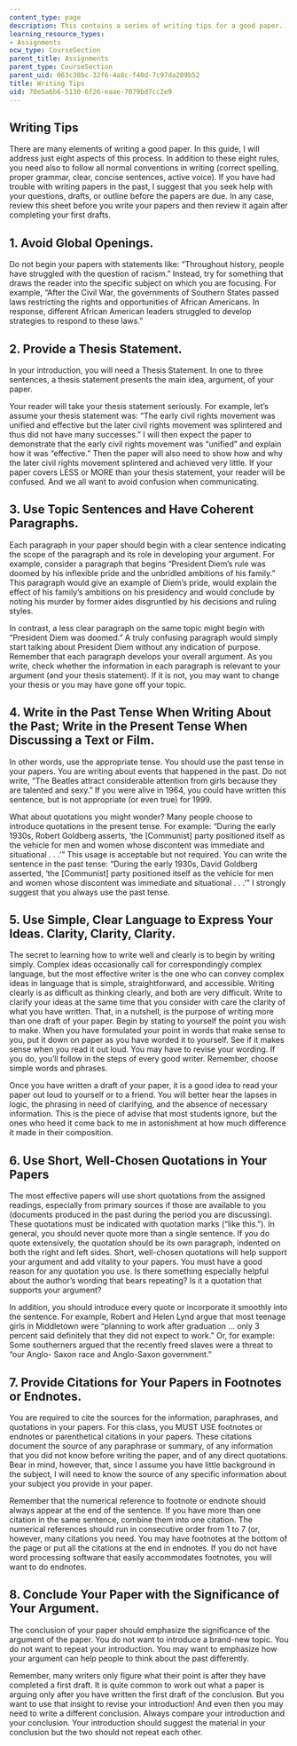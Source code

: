 ```yaml
---
content_type: page
description: This contains a series of writing tips for a good paper.
learning_resource_types:
- Assignments
ocw_type: CourseSection
parent_title: Assignments
parent_type: CourseSection
parent_uid: 063c38bc-32f6-4a8c-f40d-7c97da289b52
title: Writing Tips
uid: 70e5a6b6-5130-6f26-eaae-7079bd7cc2e9
---
```


Writing Tips
------------

There are many elements of writing a good paper. In this guide, I will address just eight aspects of this process. In addition to these eight rules, you need also to follow all normal conventions in writing (correct spelling, proper grammar, clear, concise sentences, active voice). If you have had trouble with writing papers in the past, I suggest that you seek help with your questions, drafts, or outline before the papers are due. In any case, review this sheet before you write your papers and then review it again after completing your first drafts. 

1\. Avoid Global Openings.
--------------------------

Do not begin your papers with statements like: “Throughout history, people have struggled with the question of racism.” Instead, try for something that draws the reader into the specific subject on which you are focusing. For example, “After the Civil War, the governments of Southern States passed laws restricting the rights and opportunities of African Americans. In response, different African American leaders struggled to develop strategies to respond to these laws.”

2\. Provide a Thesis Statement.
-------------------------------

In your introduction, you will need a Thesis Statement. In one to three sentences, a thesis statement presents the main idea, argument, of your paper.

Your reader will take your thesis statement seriously. For example, let’s assume your thesis statement was: “The early civil rights movement was unified and effective but the later civil rights movement was splintered and thus did not have many successes.” I will then expect the paper to demonstrate that the early civil rights movement was “unified” and explain how it was “effective.” Then the paper will also need to show how and why the later civil rights movement splintered and achieved very little. If your paper covers LESS or MORE than your thesis statement, your reader will be confused. And we all want to avoid confusion when communicating.

3\. Use Topic Sentences and Have Coherent Paragraphs.
-----------------------------------------------------

Each paragraph in your paper should begin with a clear sentence indicating the scope of the paragraph and its role in developing your argument. For example, consider a paragraph that begins “President Diem’s rule was doomed by his inflexible pride and the unbridled ambitions of his family.” This paragraph would give an example of Diem’s pride, would explain the effect of his family’s ambitions on his presidency and would conclude by noting his murder by former aides disgruntled by his decisions and ruling styles.

In contrast, a less clear paragraph on the same topic might begin with “President Diem was doomed.” A truly confusing paragraph would simply start talking about President Diem without any indication of purpose. Remember that each paragraph develops your overall argument. As you write, check whether the information in each paragraph is relevant to your argument (and your thesis statement). If it is not, you may want to change your thesis or you may have gone off your topic.

4\. Write in the Past Tense When Writing About the Past; Write in the Present Tense When Discussing a Text or Film.
-------------------------------------------------------------------------------------------------------------------

In other words, use the appropriate tense. You should use the past tense in your papers. You are writing about events that happened in the past. Do not write, “The Beatles attract considerable attention from girls because they are talented and sexy.” If you were alive in 1964, you could have written this sentence, but is not appropriate (or even true) for 1999.

What about quotations you might wonder? Many people choose to introduce quotations in the present tense. For example: “During the early 1930s, Robert Goldberg asserts, ‘the \[Communist\] party positioned itself as the vehicle for men and women whose discontent was immediate and situational . . .’” This usage is acceptable but not required. You can write the sentence in the past tense: “During the early 1930s, David Goldberg asserted, ‘the \[Communist\] party positioned itself as the vehicle for men and women whose discontent was immediate and situational . . .’” I strongly suggest that you always use the past tense.

5\. Use Simple, Clear Language to Express Your Ideas. Clarity, Clarity, Clarity.
--------------------------------------------------------------------------------

The secret to learning how to write well and clearly is to begin by writing simply. Complex ideas occasionally call for correspondingly complex language, but the most effective writer is the one who can convey complex ideas in language that is simple, straightforward, and accessible. Writing clearly is as difficult as thinking clearly, and both are very difficult. Write to clarify your ideas at the same time that you consider with care the clarity of what you have written. That, in a nutshell, is the purpose of writing more than one draft of your paper. Begin by stating to yourself the point you wish to make. When you have formulated your point in words that make sense to you, put it down on paper as you have worded it to yourself. See if it makes sense when you read it out loud. You may have to revise your wording. If you do, you’ll follow in the steps of every good writer. Remember, choose simple words and phrases.

Once you have written a draft of your paper, it is a good idea to read your paper out loud to yourself or to a friend. You will better hear the lapses in logic, the phrasing in need of clarifying, and the absence of necessary information. This is the piece of advise that most students ignore, but the ones who heed it come back to me in astonishment at how much difference it made in their composition.

6\. Use Short, Well-Chosen Quotations in Your Papers
----------------------------------------------------

The most effective papers will use short quotations from the assigned readings, especially from primary sources if those are available to you (documents produced in the past during the period you are discussing). These quotations must be indicated with quotation marks (“like this.”). In general, you should never quote more than a single sentence. If you do quote extensively, the quotation should be its own paragraph, indented on both the right and left sides. Short, well-chosen quotations will help support your argument and add vitality to your papers. You must have a good reason for any quotation you use. Is there something especially helpful about the author’s wording that bears repeating? Is it a quotation that supports your argument?

In addition, you should introduce every quote or incorporate it smoothly into the sentence. For example, Robert and Helen Lynd argue that most teenage girls in Middletown were “planning to work after graduation ... only 3 percent said definitely that they did not expect to work.” Or, for example: Some southerners argued that the recently freed slaves were a threat to “our Anglo- Saxon race and Anglo-Saxon government.”

7\. Provide Citations for Your Papers in Footnotes or Endnotes.
---------------------------------------------------------------

You are required to cite the sources for the information, paraphrases, and quotations in your papers. For this class, you MUST USE footnotes or endnotes or parenthetical citations in your papers. These citations document the source of any paraphrase or summary, of any information that you did not know before writing the paper, and of any direct quotations. Bear in mind, however, that, since I assume you have little background in the subject, I will need to know the source of any specific information about your subject you provide in your paper.

Remember that the numerical reference to footnote or endnote should always appear at the end of the sentence. If you have more than one citation in the same sentence, combine them into one citation. The numerical references should run in consecutive order from 1 to 7 (or, however, many citations you need. You may have footnotes at the bottom of the page or put all the citations at the end in endnotes. If you do not have word processing software that easily accommodates footnotes, you will want to do endnotes.

8\. Conclude Your Paper with the Significance of Your Argument.
---------------------------------------------------------------

The conclusion of your paper should emphasize the significance of the argument of the paper. You do not want to introduce a brand-new topic. You do not want to repeat your introduction. You may want to emphasize how your argument can help people to think about the past differently.

Remember, many writers only figure what their point is after they have completed a first draft. It is quite common to work out what a paper is arguing only after you have written the first draft of the conclusion. But you want to use that insight to revise your introduction! And even then you may need to write a different conclusion. Always compare your introduction and your conclusion. Your introduction should suggest the material in your conclusion but the two should not repeat each other.